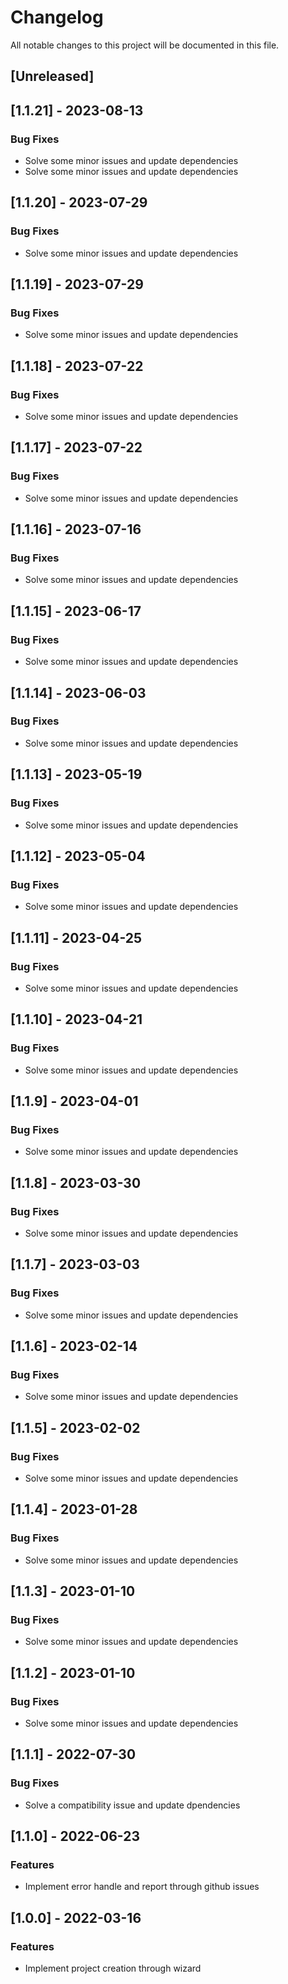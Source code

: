 # Changelog

All notable changes to this project will be documented in this file.

## [Unreleased]
## [1.1.21] - 2023-08-13

### Bug Fixes

- Solve some minor issues and update dependencies
- Solve some minor issues and update dependencies

## [1.1.20] - 2023-07-29

### Bug Fixes

- Solve some minor issues and update dependencies

## [1.1.19] - 2023-07-29

### Bug Fixes

- Solve some minor issues and update dependencies

## [1.1.18] - 2023-07-22

### Bug Fixes

- Solve some minor issues and update dependencies

## [1.1.17] - 2023-07-22

### Bug Fixes

- Solve some minor issues and update dependencies

## [1.1.16] - 2023-07-16

### Bug Fixes

- Solve some minor issues and update dependencies

## [1.1.15] - 2023-06-17

### Bug Fixes

- Solve some minor issues and update dependencies

## [1.1.14] - 2023-06-03

### Bug Fixes

- Solve some minor issues and update dependencies

## [1.1.13] - 2023-05-19

### Bug Fixes

- Solve some minor issues and update dependencies

## [1.1.12] - 2023-05-04

### Bug Fixes

- Solve some minor issues and update dependencies

## [1.1.11] - 2023-04-25

### Bug Fixes

- Solve some minor issues and update dependencies

## [1.1.10] - 2023-04-21

### Bug Fixes

- Solve some minor issues and update dependencies

## [1.1.9] - 2023-04-01

### Bug Fixes

- Solve some minor issues and update dependencies

## [1.1.8] - 2023-03-30

### Bug Fixes

- Solve some minor issues and update dependencies

## [1.1.7] - 2023-03-03

### Bug Fixes

- Solve some minor issues and update dependencies

## [1.1.6] - 2023-02-14

### Bug Fixes

- Solve some minor issues and update dependencies

## [1.1.5] - 2023-02-02

### Bug Fixes

- Solve some minor issues and update dependencies

## [1.1.4] - 2023-01-28

### Bug Fixes

- Solve some minor issues and update dependencies

## [1.1.3] - 2023-01-10

### Bug Fixes

- Solve some minor issues and update dependencies

## [1.1.2] - 2023-01-10

### Bug Fixes

- Solve some minor issues and update dependencies

## [1.1.1] - 2022-07-30

### Bug Fixes

- Solve a compatibility issue and update dpendencies

## [1.1.0] - 2022-06-23

### Features

- Implement error handle and report through github issues

## [1.0.0] - 2022-03-16

### Features

- Implement project creation through wizard

<!-- generated by git-cliff -->
